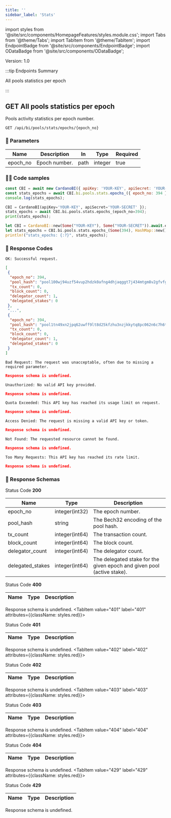 ```yaml
--- 
title: '' 
sidebar_label: 'Stats' 
--- 
```

import styles from '@site/src/components/HomepageFeatures/styles.module.css'; 
import Tabs from '@theme/Tabs'; 
import TabItem from '@theme/TabItem'; 
import EndpointBadge from '@site/src/components/EndpointBadge'; 
import ODataBadge from '@site/src/components/ODataBadge'; 

<span class="theme-doc-version-badge badge badge--primary">Version: 1.0</span> 

:::tip Endpoints Summary 

<EndpointBadge type="GET"/> All pools statistics per epoch<br/>

:::
## <span class="theme-doc-version-badge badge badge--success">GET</span> All pools statistics per epoch

Pools activity statistics per epoch number.

`GET /api/bi/pools/stats/epochs/{epoch_no}`

### 🎰 Parameters 

|Name|Description|In|Type|Required| 
|---|---|---|---|---|
| epoch_no|Epoch number.|path|integer|true|


### 👨‍💻 Code samples 

<Tabs> 
<TabItem value="js" label="Node.js"> 

```js 
const CBI = await new CardanoBI({ apiKey: 'YOUR-KEY', apiSecret: 'YOUR-SECRET' }); 
const stats_epochs = await CBI.bi.pools.stats.epochs_({ epoch_no: 394 });
console.log(stats_epochs); 
``` 

</TabItem> 
<TabItem value="py" label="Python"> 

```py 
CBI = CardanoBI(apiKey='YOUR-KEY', apiSecret='YOUR-SECRET' }); 
stats_epochs = await CBI.bi.pools.stats.epochs_(epoch_no=394);
print(stats_epochs); 
``` 

</TabItem> 
<TabItem value="rust" label="Rust"> 

```rust 
let CBI = CardanoBI::new(Some("YOUR-KEY"), Some("YOUR-SECRET")).await.expect("Failed to initialize CardanoBI");
let stats_epochs = CBI.bi.pools.stats.epochs_(Some(394), HashMap::new()).await.expect("Failed to call endpoint");
println!("stats_epochs: {:?}", stats_epochs); 
``` 

</TabItem> 
</Tabs> 

### 💌 Response Codes 

<Tabs groupId="response-type"> 
<TabItem value="200" label="200" attributes={{className: styles.green}}> 

`OK: Successful request.`

```json
[
 {
  "epoch_no": 394,
  "pool_hash": "pool100wj94uzf54vup2hdzk0afng4dhjaqggt7j434mtgm8v2gfvfgp",
  "tx_count": 0,
  "block_count": 0,
  "delegator_count": 1,
  "delegated_stakes": 0
 },
 "...",
 {
  "epoch_no": 394,
  "pool_hash": "pool1tn49xn2jpq62uwff9lt8d25kfzhu3nzjkkytq8pc062n6c7h6tg",
  "tx_count": 0,
  "block_count": 0,
  "delegator_count": 1,
  "delegated_stakes": 0
 }
]
``` 
</TabItem> 
<TabItem value="400" label="400" attributes={{className: styles.red}}> 

`Bad Request: The request was unacceptable, often due to missing a required parameter.`

```json
Response schema is undefined.
``` 
</TabItem> 
<TabItem value="401" label="401" attributes={{className: styles.red}}> 

`Unauthorized: No valid API key provided.`

```json
Response schema is undefined.
``` 
</TabItem> 
<TabItem value="402" label="402" attributes={{className: styles.red}}> 

`Quota Exceeded: This API key has reached its usage limit on request.`

```json
Response schema is undefined.
``` 
</TabItem> 
<TabItem value="403" label="403" attributes={{className: styles.red}}> 

`Access Denied: The request is missing a valid API key or token.`

```json
Response schema is undefined.
``` 
</TabItem> 
<TabItem value="404" label="404" attributes={{className: styles.red}}> 

`Not Found: The requested resource cannot be found.`

```json
Response schema is undefined.
``` 
</TabItem> 
<TabItem value="429" label="429" attributes={{className: styles.red}}> 

`Too Many Requests: This API key has reached its rate limit.`

```json
Response schema is undefined.
``` 
</TabItem> 
</Tabs>

### 💌 Response Schemas 

<Tabs groupId="response-type"> 
<TabItem value="200" label="200" attributes={{className: styles.green}}>

Status Code **200**

|Name|Type|Description| 
|---|---|---|
| epoch_no|integer(int32)|The epoch number.|
| pool_hash|string|The Bech32 encoding of the pool hash.|
| tx_count|integer(int64)|The transaction count.|
| block_count|integer(int64)|The block count.|
| delegator_count|integer(int64)|The delegator count.|
| delegated_stakes|integer(int64)|The delegated stake for the given epoch and given pool (active stake).|
</TabItem> 
<TabItem value="400" label="400" attributes={{className: styles.red}}>

Status Code **400**

|Name|Type|Description| 
|---|---|---|
Response schema is undefined.
</TabItem> 
<TabItem value="401" label="401" attributes={{className: styles.red}}>

Status Code **401**

|Name|Type|Description| 
|---|---|---|
Response schema is undefined.
</TabItem> 
<TabItem value="402" label="402" attributes={{className: styles.red}}>

Status Code **402**

|Name|Type|Description| 
|---|---|---|
Response schema is undefined.
</TabItem> 
<TabItem value="403" label="403" attributes={{className: styles.red}}>

Status Code **403**

|Name|Type|Description| 
|---|---|---|
Response schema is undefined.
</TabItem> 
<TabItem value="404" label="404" attributes={{className: styles.red}}>

Status Code **404**

|Name|Type|Description| 
|---|---|---|
Response schema is undefined.
</TabItem> 
<TabItem value="429" label="429" attributes={{className: styles.red}}>

Status Code **429**

|Name|Type|Description| 
|---|---|---|
Response schema is undefined.
</TabItem> 
</Tabs>
